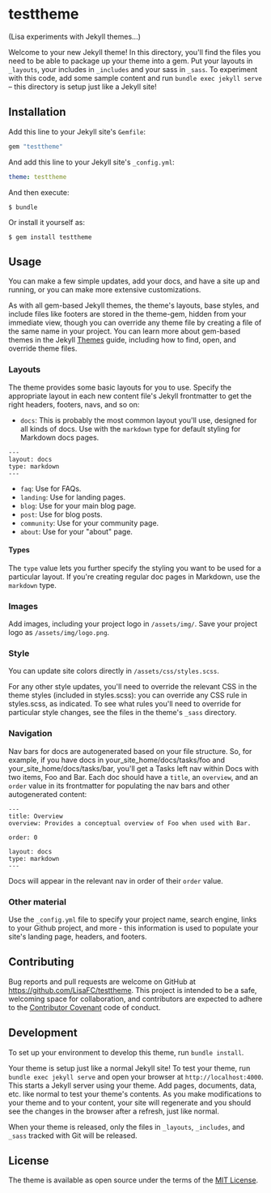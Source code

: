 # testtheme

(Lisa experiments with Jekyll themes...)

Welcome to your new Jekyll theme! In this directory, you'll find the files you need to be able to package up your theme into a gem. Put your layouts in `_layouts`, your includes in `_includes` and your sass in `_sass`. To experiment with this code, add some sample content and run `bundle exec jekyll serve` – this directory is setup just like a Jekyll site!


## Installation

Add this line to your Jekyll site's `Gemfile`:

```ruby
gem "testtheme"
```

And add this line to your Jekyll site's `_config.yml`:

```yaml
theme: testtheme
```

And then execute:

    $ bundle

Or install it yourself as:

    $ gem install testtheme

## Usage

You can make a few simple updates, add your docs, and have a site up and running, or you can make more extensive customizations.

As with all gem-based Jekyll themes, the theme's layouts,  base styles, and include files like footers are stored in the theme-gem, hidden from your immediate view, though you can override any theme file by creating a file of the same name in your project. You can learn more about gem-based themes in the Jekyll [Themes](http://jekyllrb.com/docs/themes/) guide, including how to find, open, and override theme files.

### Layouts

The theme provides some basic layouts for you to use. Specify the appropriate layout in each new content file's Jekyll frontmatter to get the right headers, footers, navs, and so on:

* `docs`: This is probably the most common layout you'll use, designed for all kinds of docs. Use with the `markdown` type for default styling for Markdown docs pages.
```
---
layout: docs
type: markdown
---
```

* `faq`: Use for FAQs.
* `landing`: Use for landing pages.
* `blog`: Use for your main blog page.
* `post`: Use for blog posts.
* `community`: Use for your community page.
* `about`: Use for your "about" page.

#### Types

The `type` value lets you further specify the styling you want to be used for a particular layout. If you're creating regular doc pages in Markdown, use the `markdown` type.


### Images

Add images, including your project logo in `/assets/img/`. Save your project logo as `/assets/img/logo.png`.

### Style

You can update site colors directly in `/assets/css/styles.scss`.

For any other style updates, you'll need to override the relevant CSS in the theme styles (included in styles.scss): you can override any CSS rule in styles.scss, as indicated. To see what rules you'll need to override for particular style changes, see the files in the theme's `_sass` directory.

### Navigation

Nav bars for docs are autogenerated based on your file structure. So, for example, if you have docs in your_site_home/docs/tasks/foo and your_site_home/docs/tasks/bar, you'll get a Tasks left nav within Docs with two items, Foo and Bar.  Each doc should have a `title`, an `overview`, and an `order` value in its frontmatter for populating the nav bars and other autogenerated content:

```
---
title: Overview
overview: Provides a conceptual overview of Foo when used with Bar.
                
order: 0

layout: docs
type: markdown
---
```

Docs will appear in the relevant nav in order of their `order` value.

### Other material

Use the `_config.yml` file to specify your project name, search engine, links to your Github project, and more - this information is used to populate your site's landing page, headers, and footers.


## Contributing

Bug reports and pull requests are welcome on GitHub at https://github.com/LisaFC/testtheme. This project is intended to be a safe, welcoming space for collaboration, and contributors are expected to adhere to the [Contributor Covenant](http://contributor-covenant.org) code of conduct.

## Development

To set up your environment to develop this theme, run `bundle install`.

Your theme is setup just like a normal Jekyll site! To test your theme, run `bundle exec jekyll serve` and open your browser at `http://localhost:4000`. This starts a Jekyll server using your theme. Add pages, documents, data, etc. like normal to test your theme's contents. As you make modifications to your theme and to your content, your site will regenerate and you should see the changes in the browser after a refresh, just like normal.

When your theme is released, only the files in `_layouts`, `_includes`, and `_sass` tracked with Git will be released.

## License

The theme is available as open source under the terms of the [MIT License](https://opensource.org/licenses/MIT).
